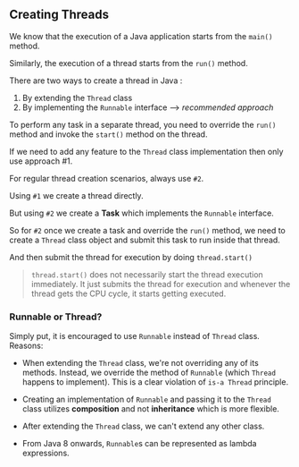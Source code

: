 ## Creating Threads

We know that the execution of a Java application starts from the `main()` method.

Similarly, the execution of a thread starts from the `run()` method.

There are two ways to create a thread in Java :

1. By extending the `Thread` class
2. By implementing the `Runnable` interface  -->  _recommended approach_

To perform any task in a separate thread, you need to override the `run()` method and invoke the `start()` method on the thread.

If we need to add any feature to the `Thread` class implementation then only use approach #1.

For regular thread creation scenarios, always use `#2`.

Using `#1` we create a thread directly.

But using `#2` we create a **Task** which implements the `Runnable` interface.

So for `#2` once we create a task and override the `run()` method, we need to create a `Thread` class object and submit this task to run inside that thread.

And then submit the thread for execution by doing `thread.start()`

> `thread.start()` does not necessarily start the thread execution immediately.
> It just submits the thread for execution and whenever the thread gets the CPU cycle, it starts getting executed.


### Runnable or Thread?

Simply put, it is encouraged to use `Runnable` instead of `Thread` class. Reasons:

- When extending the `Thread` class, we're not overriding any of its methods. Instead, we override the method of `Runnable` (which `Thread` happens to implement).
  This is a clear violation of `is-a Thread` principle.

- Creating an implementation of `Runnable` and passing it to the `Thread` class utilizes **composition** and not **inheritance** which is more flexible.

- After extending the `Thread` class, we can't extend any other class.

- From Java 8 onwards, `Runnable`s can be represented as lambda expressions.
